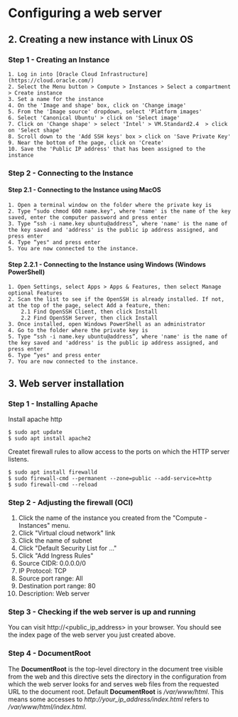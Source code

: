 # Configuring a web server



## 2. Creating a new instance with Linux OS   
### Step 1 - Creating an Instance
    1. Log in into [Oracle Cloud Infrastructure](https://cloud.oracle.com/)
    2. Select the Menu button > Compute > Instances > Select a compartment > Create instance
    3. Set a name for the instance
    4. On the 'Image and shape' box, click on 'Change image'
    5. From the 'Image source' dropdown, select 'Platform images'
    6. Select 'Canonical Ubuntu' > click on 'Select image'
    7. Click on 'Change shape' > select 'Intel' > VM.Standard2.4  > click on 'Select shape'
    8. Scroll down to the 'Add SSH keys' box > click on 'Save Private Key'
    9. Near the bottom of the page, click on 'Create'
    10. Save the 'Public IP address' that has been assigned to the instance
    
### Step 2 - Connecting to the Instance
#### Step 2.1 - Connecting to the Instance using MacOS
    1. Open a terminal window on the folder where the private key is
    2. Type “sudo chmod 600 name.key", where 'name' is the name of the key saved, enter the computer password and press enter
    3. Type “ssh -i name.key ubuntu@address”, where 'name' is the name of the key saved and 'address' is the public ip address assigned, and press enter
    4. Type “yes" and press enter
    5. You are now connected to the instance.
    
#### Step 2.2.1 - Connecting to the Instance using Windows (Windows PowerShell)
    1. Open Settings, select Apps > Apps & Features, then select Manage optional Features
    2. Scan the list to see if the OpenSSH is already installed. If not, at the top of the page, select Add a feature, then:
        2.1 Find OpenSSH Client, then click Install
        2.2 Find OpenSSH Server, then click Install
    3. Once installed, open Windows PowerShell as an administrator
    4. Go to the folder where the private key is
    5. Type “ssh -i name.key ubuntu@address”, where 'name' is the name of the key saved and 'address' is the public ip address assigned, and press enter
    6. Type “yes" and press enter
    7. You are now connected to the instance.


      
## 3. Web server installation

### Step 1 - Installing Apache

Install apache http

```
$ sudo apt update
$ sudo apt install apache2
```

Createt firewall rules to allow access to the ports on which the HTTP server listens.

```
$ sudo apt install firewalld
$ sudo firewall-cmd --permanent --zone=public --add-service=http
$ sudo firewall-cmd --reload
```

### Step 2 - Adjusting the firewall (OCI)

1. Click the name of the instance you created from the "Compute - Instances" menu.
2. Click "Virtual cloud network" link
3. Click the name of subnet
4. Click "Default Security List for ..." 
5. Click "Add Ingress Rules"
6. Source CIDR: 0.0.0.0/0
7. IP Protocol: TCP
8. Source port range: All
9. Destination port range: 80
10. Description: Web server

### Step 3 - Checking if the web server is up and running

You can visit http://<public_ip_address> in your browser. You should see the index page of the web server you just created above. 

### Step 4 - DocumentRoot

The **DocumentRoot** is the top-level directory in the document tree visible from the web and this directive sets the directory in the configuration from which the web server looks for and serves web files from the requested URL to the document root. Default **DocumentRoot** is */var/www/html*. 
This means some accesses to *http://your_ip_address/index.html* refers to */var/www/html/index.html*. 
